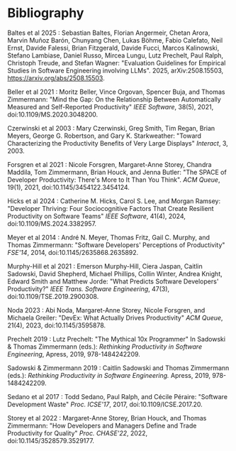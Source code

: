 # Bibliography

<span id="Baltes2025">Baltes et al 2025</span>
:   Sebastian Baltes, Florian Angermeir, Chetan Arora, Marvin Muñoz Barón, Chunyang Chen, Lukas Böhme, Fabio Calefato, Neil Ernst, Davide Falessi, Brian Fitzgerald, Davide Fucci, Marcos Kalinowski, Stefano Lambiase, Daniel Russo, Mircea Lungu, Lutz Prechelt, Paul Ralph, Christoph Treude, and Stefan Wagner:
    "Evaluation Guidelines for Empirical Studies in Software Engineering involving LLMs".
    2025,
    arXiv:2508.15503,
    https://arxiv.org/abs/2508.15503.

<span id="Beller2021">Beller et al 2021</span>
:   Moritz Beller, Vince Orgovan, Spencer Buja, and Thomas Zimmermann:
    "Mind the Gap: On the Relationship Between Automatically Measured and Self-Reported Productivity"
    *IEEE Software*,
    38(5),
    2021,
    doi:10.1109/MS.2020.3048200.

<span id="Czerwinski2003">Czerwinski et al 2003</span>
:   Mary Czerwinski, Greg Smith, Tim Regan, Brian Meyers, George G. Robertson, and Gary K. Starkweather:
    "Toward Characterizing the Productivity Benefits of Very Large Displays"
    *Interact*,
    3,
    2003.

<span id="Forsgren2021">Forsgren et al 2021</span>
:   Nicole Forsgren, Margaret-Anne Storey, Chandra Maddila, Tom Zimmermann, Brian Houck, and Jenna Butler:
    "The SPACE of Developer Productivity: There's More to It Than You Think".
    *ACM Queue*,
    19(1),
    2021,
    doi:10.1145/3454122.3454124.

<span id="Hicks2024">Hicks et al 2024</span>
:   Catherine M. Hicks, Carol S. Lee, and Morgan Ramsey:
    "Developer Thriving: Four Sociocognitive Factors That Create Resilient Productivity on Software Teams"
    *IEEE Software*,
    41(4),
    2024,
    doi:10.1109/MS.2024.3382957.

<span id="Meyer2014">Meyer et al 2014</span>
:   André N. Meyer, Thomas Fritz, Gail C. Murphy, and Thomas Zimmermann:
    "Software Developers' Perceptions of Productivity"
    *FSE'14*,
    2014,
    doi:10.1145/2635868.2635892.

<span id="MurphyHill2021">Murphy-Hill et al 2021</span>
:   Emerson Murphy-Hill, Ciera Jaspan, Caitlin Sadowski, David Shepherd, Michael Phillips, Collin Winter, Andrea Knight, Edward Smith and Matthew Jorde:
    "What Predicts Software Developers' Productivity?"
    *IEEE Trans. Software Engineering*,
    47(3),
    doi:10.1109/TSE.2019.2900308.

<span id="Noda2023">Noda 2023</span>
:   Abi Noda, Margaret-Anne Storey, Nicole Forsgren, and Michaela Greiler:
    "DevEx: What Actually Drives Productivity"
    *ACM Queue*,
    21(4),
    2023,
    doi:10.1145/3595878.

<span id="Prechelt2019">Prechelt 2019</span>
:   Lutz Prechelt:
    "The Mythical 10x Programmer"
    In Sadowski & Thomas Zimmermann (eds.):
    *Rethinking Productivity in Software Engineering*,
    Apress,
    2019,
    978-1484242209.

<span id="Sadowski2019">Sadowski & Zimmermann 2019</span>
:   Caitlin Sadowski and Thomas Zimmermann (eds.):
    *Rethinking Productivity in Software Engineering.*
    Apress,
    2019,
    978-1484242209.

<span id="Sedano2017">Sedano et al 2017</span>
:   Todd Sedano, Paul Ralph, and Cécile Péraire:
    "Software Development Waste"
    *Proc. ICSE'17*,
    2017,
    doi:10.1109/ICSE.2017.20.

<span id="Storey2022">Storey et al 2022</span>
:   Margaret-Anne Storey, Brian Houck, and Thomas Zimmermann:
    "How Developers and Managers Define and Trade Productivity for Quality"
    *Proc. CHASE'22*,
    2022,
    doi:10.1145/3528579.3529177.

